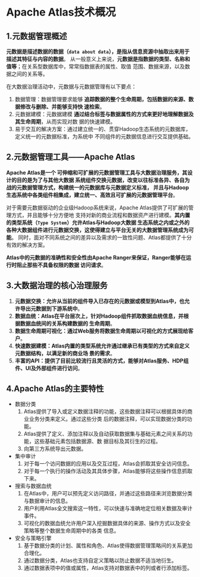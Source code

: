 Apache Atlas技术概况
===================================================================================
## 1.元数据管理概述
**元数据是描述数据的数据（`data about data`），是指从信息资源中抽取出来用于描述其特征与内容的数据**。
从一般意义上来说，**元数据是指数据的类型、名称和值等**；在关系型数据库中，常常指数据表的属性、取值
范围、数据来源，以及数据之间的关系等。

在大数据治理活动中，元数据与元数据管理有以下要点：
1. 数据管理：数据管理要求能够 **追踪数据的整个生命周期，包括数据的来源、数据修改与删除、并能够支持快
速检索**。
2. 元数据建模：元数据建模 **通过结合标签与数据属性的方式来更好地理解数据及其生命周期**，从而实现对数
据的快速建模。
3. 易于交互的解决方案：通过建立统一的、贯穿Hadoop生态系统的元数据库，定义统一的元数据标准，为系统中
不同组件的元数据信息进行交互提供基础。

## 2.元数据管理工具——Apache Atlas
**Apache Atlas是一个 可伸缩和可扩展的元数据管理工具与大数据治理服务，其设计的目的是为了与其他大数据
系统组件交换元数据，改变以往标准各异、各自为战的元数据管理方式，构建统一的元数据库与元数据定义标准，
并且与Hadoop生态系统中各类组件相集成，建立统一、高效且可扩展的元数据管理平台**。

对于需要元数据驱动的企业级Hadoop系统来说，Apache Atlas提供了可扩展的管理方式，并且能够十分方便地
支持对新的商业流程和数据资产进行建模。**其内置的类型系统（`Type System`）允许Atlas与Hadoop大数据
生态系统之内或之外的各种大数据组件进行元数据交换，这使得建立与平台无关的大数据管理系统成为可能**。
同时，面对不同系统之间的差异以及需求的一致性问题、Atlas都提供了十分有效的解决方案。

**Atlas中的元数据的准确性和安全性由Apache Ranger来保证，Ranger能够在运行时阻止那些不具备权限的数据
访问请求**。

## 3.大数据治理的核心治理服务
1. **元数据交换：允许从当前的组件导入已存在的元数据或模型到Atlas中，也允许导出元数据到下游系统中**。
2. **数据血统：Atlas在平台层次上，针对Hadoop组件抓取数据血统信息，并根据数据血统间的关系构建数据的
生命周期**。
3. **数据生命周期可视化：通过Web服务将数据生命周期以可视化的方式展现给客户**。
4. **快速数据建模：Atlas内置的类型系统允许通过继承已有类型的方式来自定义元数据结构，以满足新的商业场
景的需求**。
5. **丰富的API：提供了目前比较流行且灵活的方式，能够对Atlas服务、HDP组件、UI及外部组件进行访问**。

## 4.Apache Atlas的主要特性
+ 数据分类
    1. Atlas提供了导入或定义数据注释的功能，这些数据注释可以根据具体的商业业务分类来定义。通过这些分类
    后的数据注释，可以实现数据分类的功能。
    2. Atlas提供了定义、添加注释以及自动获取数据集与基础元素之间关系的功能，这些基础元素包括数据源、数
    据目标及其衍生的过程。
    3. 向第三方系统导出元数据。
+ 集中审计
    1. 对于每一个访问数据的应用以及交互过程，Atlas会抓取其安全访问信息。
    2. 对于每一个执行的操作活动及其具体步骤，Atlas能够将这些操作信息抓取下来。
+ 搜索与数据血统
    1. 在Atlas中，用户可以预先定义访问路径，并通过这些路径来浏览数据分类与数据审计的信息。
    2. 用户利用Atlas全文搜索这一特性，可以快速与准确地定位相关数据及审计事件。
    3. 可视化的数据血统允许用户深入挖掘数据具体的来源、操作方式以及安全策略等整个数据生命周期中的各类
    信息。
+ 安全与策略引擎
    1. 基于数据分类的计划、属性和角色、Atlas使得数据管理策略间的关系更加合理化。
    2. 通过数据分类，Atlas也支持自定义策略以防止数据不适当地衍生。
    3. 通过数据表项中的值或属性，Atlas支持对数据表中的列或者行添加标签。
    






